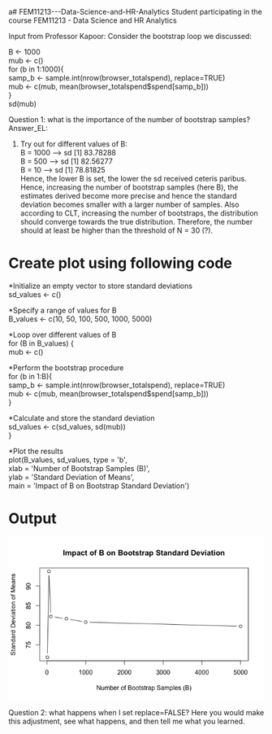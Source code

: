 a# FEM11213---Data-Science-and-HR-Analytics
Student participating in the course FEM11213 - Data Science and HR Analytics

Input from Professor Kapoor: 
Consider the bootstrap loop we discussed:   



  B <- 1000  
  mub <- c()  
  for (b in 1:1000){  
    samp_b <- sample.int(nrow(browser_totalspend), replace=TRUE)  
    mub <- c(mub, mean(browser_totalspend$spend[samp_b]))  
  }  
  sd(mub)  

Question 1: what is the importance of the number of bootstrap samples?   
Answer_EL:  
1. Try out for different values of B:  
B = 1000 --> sd [1] 83.78288  
B = 500 --> sd [1] 82.56277  
B = 10 --> sd [1] 78.81825  
Hence, the lower B is set, the lower the sd received ceteris paribus. Hence, increasing the number of bootstrap samples (here B), the estimates derived become more precise and hence the standard deviation becomes smaller with a larger number of samples.
Also according to CLT, increasing the number of bootstraps, the distribution should converge towards the true distribution. Therefore, the number should at least be higher than the threshold of N = 30 (?).

# Create plot using following code

*Initialize an empty vector to store standard deviations  
sd_values <- c()  

*Specify a range of values for B  
B_values <- c(10, 50, 100, 500, 1000, 5000)  

*Loop over different values of B  
for (B in B_values) {  
  mub <- c()  
  
*Perform the bootstrap procedure  
  for (b in 1:B){  
    samp_b <- sample.int(nrow(browser_totalspend), replace=TRUE)  
    mub <- c(mub, mean(browser_totalspend$spend[samp_b]))  
  }  
  
*Calculate and store the standard deviation  
  sd_values <- c(sd_values, sd(mub))  
}  

*Plot the results  
plot(B_values, sd_values, type = 'b',   
     xlab = 'Number of Bootstrap Samples (B)',   
     ylab = 'Standard Deviation of Means',  
     main = 'Impact of B on Bootstrap Standard Deviation')  

# Output

![Local Image](Rplot.png)





Question 2: what happens when I set replace=FALSE? 
Here you would make this adjustment, see what happens, and then tell me what you learned. 


